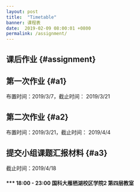 ```yaml
---
layout: post
title:  "Timetable"
banner: 课程表
date:  2019-02-09 08:00:01 +0800
permalink: /assignment/
---
```


课后作业 {#assignment}
----------------------------------------

第一次作业 {#a1}
----------------
布置时间：2019/3/7，截止时间： 2019/3/21


第二次作业 {#a2}
-----------------
布置时间：2019/3/21，截止时间： 2019/4/4


提交小组课题汇报材料 {#a3}
-----------------	
截止时间：2019/4/18

#### *** 18:00 - 23:00 国科大雁栖湖校区学院2 第四层教室
